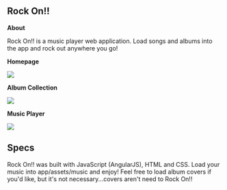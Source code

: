 ## Rock On!!

**About**

Rock On!! is a music player web application. Load songs and albums into the app and rock out anywhere you go!

**Homepage**

<img src="assets/images/homepage.png" >

**Album Collection**

<img src="assets/images/album_collection.png" >

**Music Player**

<img src="assets/images/player_bar.png" >

## Specs

Rock On!! was built with JavaScript (AngularJS), HTML and CSS. Load your music into app/assets/music and enjoy! Feel free to load album covers if you'd like, but it's not necessary...covers aren't need to Rock On!!
